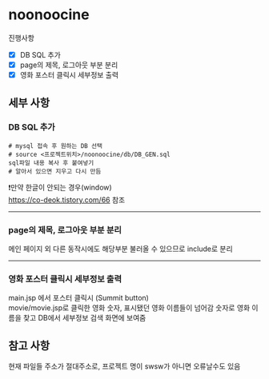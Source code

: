 # noonoocine

진행사항

- [X] DB SQL 추가
- [X] page의 제목, 로그아웃 부분 분리
- [X] 영화 포스터 클릭시 세부정보 출력

## 세부 사항

### DB SQL 추가
```cmd, bash
# mysql 접속 후 원하는 DB 선택
# source <프로젝트위치>/noonoocine/db/DB_GEN.sql
sql파일 내용 복사 후 붙여넣기
# 알아서 있으면 지우고 다시 만듬
```
❗만약 한글이 안되는 경우(window) \
https://co-deok.tistory.com/66 참조

--------------------------------
### page의 제목, 로그아웃 부분 분리
메인 페이지 외 다른 동작시에도 해당부분 불러올 수 있으므로 include로 분리

--------------------------------
### 영화 포스터 클릭시 세부정보 출력
main.jsp 에서 포스터 클릭시 (Summit button) \
movie/movie.jsp로 클릭한 영화 숫자, 표시됐던 영화 이름들이 넘어감
숫자로 영화 이름을 찾고 DB에서 세부정보 검색
화면에 보여줌

## 참고 사항

현재 파일들 주소가 절대주소로, 프로젝트 명이 swsw가 아니면 오류날수도 있음